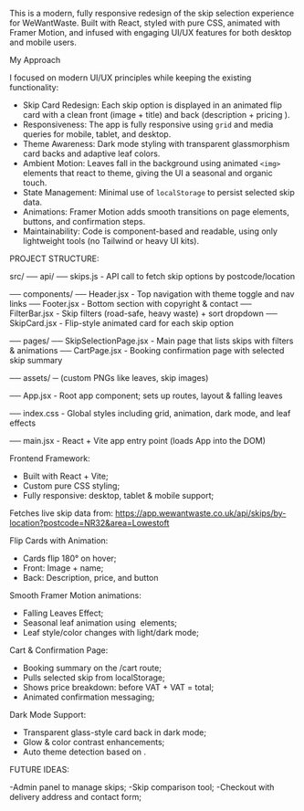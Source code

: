 This is a modern, fully responsive redesign of the skip selection experience for WeWantWaste. Built with React, styled with pure CSS, animated with Framer Motion, and infused with engaging UI/UX features for both desktop and mobile users.

My Approach

I focused on modern UI/UX principles while keeping the existing functionality:

- Skip Card Redesign: Each skip option is displayed in an animated flip card with a clean front (image + title) and back (description + pricing ).
- Responsiveness: The app is fully responsive using `grid` and media queries for mobile, tablet, and desktop.
- Theme Awareness: Dark mode styling with transparent glassmorphism card backs and adaptive leaf colors.
- Ambient Motion: Leaves fall in the background using animated `<img>` elements that react to theme, giving the UI a seasonal and organic touch.
- State Management: Minimal use of `localStorage` to persist selected skip data.
- Animations: Framer Motion adds smooth transitions on page elements, buttons, and confirmation steps.
- Maintainability: Code is component-based and readable, using only lightweight tools (no Tailwind or heavy UI kits).

PROJECT STRUCTURE:

src/
── api/
── skips.js - API call to fetch skip options by postcode/location

── components/
── Header.jsx - Top navigation with theme toggle and nav links
── Footer.jsx - Bottom section with copyright & contact
── FilterBar.jsx - Skip filters (road-safe, heavy waste) + sort dropdown
── SkipCard.jsx - Flip-style animated card for each skip option

── pages/
── SkipSelectionPage.jsx - Main page that lists skips with filters & animations
── CartPage.jsx - Booking confirmation page with selected skip summary

── assets/
─ (custom PNGs like leaves, skip images)

── App.jsx - Root app component; sets up routes, layout & falling leaves

── index.css - Global styles including grid, animation, dark mode, and leaf effects

── main.jsx - React + Vite app entry point (loads App into the DOM)

Frontend Framework:

- Built with React + Vite;
- Custom pure CSS styling;
- Fully responsive: desktop, tablet & mobile support;

Fetches live skip data from:
https://app.wewantwaste.co.uk/api/skips/by-location?postcode=NR32&area=Lowestoft

Flip Cards with Animation:

- Cards flip 180° on hover;
- Front: Image + name;
- Back: Description, price, and button

Smooth Framer Motion animations:

- Falling Leaves Effect;
- Seasonal leaf animation using <img> elements;
- Leaf style/color changes with light/dark mode;

Cart & Confirmation Page:

- Booking summary on the /cart route;
- Pulls selected skip from localStorage;
- Shows price breakdown: before VAT + VAT = total;
- Animated confirmation messaging;

Dark Mode Support:

- Transparent glass-style card back in dark mode;
- Glow & color contrast enhancements;
- Auto theme detection based on <body class="dark">.

FUTURE IDEAS:

-Admin panel to manage skips;
-Skip comparison tool;
-Checkout with delivery address and contact form;
